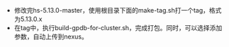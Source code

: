 * 修改完hs-5.13.0-master，使用根目录下面的make-tag.sh打一个tag，格式为5.13.0.x
* 在tag中，执行build-gpdb-for-cluster.sh，完成打包。同时，可以选择添加参数，自动上传到nexus。
